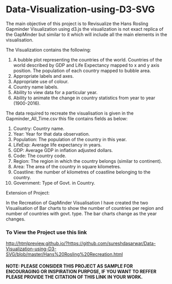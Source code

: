 # Data-Visualization-using-D3-SVG

The main objective of this project is to Revisualize the Hans Rosling Gapminder Visualization using d3.js
the visualization is not exact replica of the GapMinder but similar to it which will include all the main 
elements in the visualisation. 

The Visualization contains the following:
1) A bubble	plot representing the countries	of the world. Countries of the world described by GDP and Life
Expectancy mapped	to x and y axis position. The population of each country mapped to bubble area.
2) Appropriate labels and axes.
3) Appropriate use of colour.
4) Country name labels.
5) Ability to view data for	a particular year.
6) Ability to animate the change in country	statistics from year to year (1900-2016).

The data required to recreate the visualisation is given in the Gapminder_All_Time.csv this file contains
fields as below:

1) Country: Country name. 
2) Year: Year for that data observation.
3) Population: The population of the country in this year. 
3) LifeExp: Average	life expectancy in years.
4) GDP: Average	GDP in inflation adjusted dollars.
5) Code: The	country	code.
6) Region: The region	in which the country belongs (similar	to continent).
7) Area: The area	of the country in square kilometres.
8) Coastline:	the	number of kilometres of	coastline	belonging	to the country.
9) Government: Type of Govt. in Country.

Extension of Project:

In the Recreation of GapMinder Visualisation I have created the two Visualisation of Bar charts to show the number
of countries per region and number of countries with govt. type. The bar charts change as the year changes.

### To View the Project use this link 
http://htmlpreview.github.io/?https://github.com/sureshdasarwar/Data-Visualization-using-D3-SVG/blob/master/Hans%20Rosling%20Recreation.html


#### NOTE: PLEASE CONSIDER THIS PROJECT AS SAMPLE FOR ENCOURAGING OR INSPIRATION PURPOSE, IF YOU WANT TO REFFER PLEASE PROVIDE THE CITATION OF THIS LINK IN YOUR WORK.
